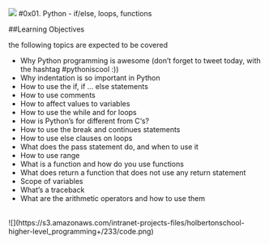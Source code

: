 ![](https://www.holbertonschool.com/holberton-logo.png)
#0x01. Python - if/else, loops, functions

##Learning Objectives

the following topics are expected to be covered

- Why Python programming is awesome (don’t forget to tweet today, with the hashtag #pythoniscool :))
- Why indentation is so important in Python
- How to use the if, if ... else statements
- How to use comments
- How to affect values to variables
- How to use the while and for loops
- How is Python’s for different from C‘s?
- How to use the break and continues statements
- How to use else clauses on loops
- What does the pass statement do, and when to use it
- How to use range
- What is a function and how do you use functions
- What does return a function that does not use any return statement
- Scope of variables
- What’s a traceback
- What are the arithmetic operators and how to use them

<br>
![](https://s3.amazonaws.com/intranet-projects-files/holbertonschool-higher-level_programming+/233/code.png)